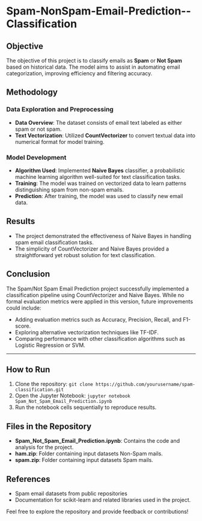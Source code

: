 # Spam-NonSpam-Email-Prediction--Classification

## Objective
The objective of this project is to classify emails as **Spam** or **Not Spam** based on historical data. The model aims to assist in automating email categorization, improving efficiency and filtering accuracy.

## Methodology

### Data Exploration and Preprocessing
- **Data Overview**: The dataset consists of email text labeled as either spam or not spam.
- **Text Vectorization**: Utilized **CountVectorizer** to convert textual data into numerical format for model training.

### Model Development
- **Algorithm Used**: Implemented **Naive Bayes** classifier, a probabilistic machine learning algorithm well-suited for text classification tasks.
- **Training**: The model was trained on vectorized data to learn patterns distinguishing spam from non-spam emails.
- **Prediction**: After training, the model was used to classify new email data.

## Results
- The project demonstrated the effectiveness of Naive Bayes in handling spam email classification tasks.
- The simplicity of CountVectorizer and Naive Bayes provided a straightforward yet robust solution for text classification.

## Conclusion
The Spam/Not Spam Email Prediction project successfully implemented a classification pipeline using CountVectorizer and Naive Bayes. While no formal evaluation metrics were applied in this version, future improvements could include:
- Adding evaluation metrics such as Accuracy, Precision, Recall, and F1-score.
- Exploring alternative vectorization techniques like TF-IDF.
- Comparing performance with other classification algorithms such as Logistic Regression or SVM.

---

## How to Run
1. Clone the repository: `git clone https://github.com/yourusername/spam-classification.git`
2. Open the Jupyter Notebook: `jupyter notebook Spam_Not_Spam_Email_Prediction.ipynb`
3. Run the notebook cells sequentially to reproduce results.

## Files in the Repository
- **Spam_Not_Spam_Email_Prediction.ipynb**: Contains the code and analysis for the project.
- **ham.zip**: Folder containing input datasets Non-Spam mails.
- **spam.zip**: Folder containing input datasets Spam mails.

## References
- Spam email datasets from public repositories
- Documentation for scikit-learn and related libraries used in the project.

Feel free to explore the repository and provide feedback or contributions!

